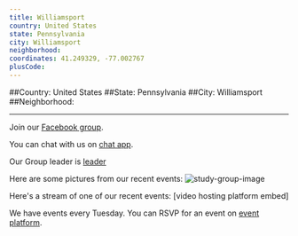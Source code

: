 ```yaml
---
title: Williamsport
country: United States
state: Pennsylvania
city: Williamsport
neighborhood: 
coordinates: 41.249329, -77.002767
plusCode:
---
```


##Country: United States
##State: Pennsylvania
##City: Williamsport
##Neighborhood: 
*****
Join our [Facebook group](https://www.facebook.com/groups/free.code.camp.williamsport).

You can chat with us on [chat app]().

Our Group leader is [leader]()

Here are some pictures from our recent events:
![study-group-image]()

Here's a stream of one of our recent events:
[video hosting platform embed]

We have events every Tuesday. You can RSVP for an event on [event platform]().
